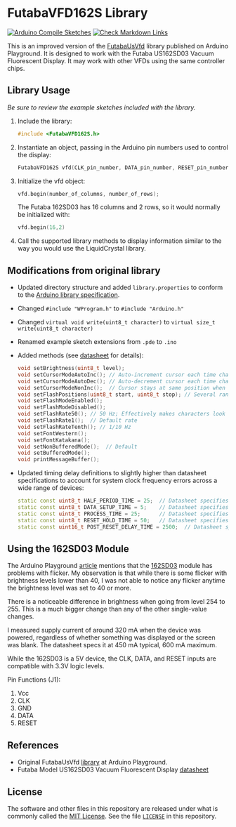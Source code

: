 # FutabaVFD162S Library

[![Arduino Compile Sketches](https://github.com/Andy4495/FutabaVFD162S/actions/workflows/arduino-compile-sketches.yml/badge.svg)](https://github.com/Andy4495/FutabaVFD162S/actions/workflows/arduino-compile-sketches.yml)
[![Check Markdown Links](https://github.com/Andy4495/FutabaVFD162S/actions/workflows/CheckMarkdownLinks.yml/badge.svg)](https://github.com/Andy4495/FutabaVFD162S/actions/workflows/CheckMarkdownLinks.yml)

This is an improved version of the [FutabaUsVfd][1] library published on Arduino Playground. It is designed to work with the Futaba US162SD03 Vacuum Fluorescent Display. It may work with other VFDs using the same controller chips.

## Library Usage

_Be sure to review the example sketches included with the library._

1. Include the library:

   ```cpp
   #include <FutabaVFD162S.h>
   ```

2. Instantiate an object, passing in the Arduino pin numbers used to control the display:

   ```cpp
   FutabaVFD162S vfd(CLK_pin_number, DATA_pin_number, RESET_pin_number);
   ```

3. Initialize the vfd object:

   ```cpp
   vfd.begin(number_of_columns, number_of_rows);
   ```

   The Futaba 162SD03 has 16 columns and 2 rows, so it would normally be initialized with:

   ```cpp
   vfd.begin(16,2)
   ```

4. Call the supported library methods to display information similar to the way you would use the LiquidCrystal library.

## Modifications from original library

- Updated directory structure and added `library.properties` to conform to the [Arduino library specification][3].
- Changed ``#include "WProgram.h"`` to `#include "Arduino.h"`
- Changed `virtual void write(uint8_t character)` to `virtual size_t write(uint8_t character)`
- Renamed example sketch extensions from `.pde` to `.ino`
- Added methods (see [datasheet][2] for details):

  ```cpp
  void setBrightness(uint8_t level);
  void setCursorModeAutoInc(); // Auto-increment cursor each time character is printed (default)
  void setCursorModeAutoDec(); // Auto-decrement cursor each time character is printed
  void setCursorModeNonInc();  // Cursor stays at same position when character is printed
  void setFlashPositions(uint8_t start, uint8_t stop); // Several ranges can be chosen with multiple calls and may overlap
  void setFlashModeEnabled();
  void setFlashModeDisabled();
  void setFlashRate50(); // 50 Hz; Effectively makes characters look 1/2 as bright as non-flashing characters
  void setFlashRate1();  // Default rate
  void setFlashRateTenth(); // 1/10 Hz
  void setFontWestern();
  void setFontKatakana();
  void setNonBufferedMode();  // Default
  void setBufferedMode();
  void printMessageBuffer();
  ```

- Updated timing delay definitions to slightly higher than datasheet specifications to account for system clock frequency errors across a wide range of devices:

  ```cpp
  static const uint8_t HALF_PERIOD_TIME = 25;  // Datasheet specifies 20 us (40 us clock period, TCLOCK)
  static const uint8_t DATA_SETUP_TIME = 5;    // Datasheet specifies 3 us (tsu)
  static const uint8_t PROCESS_TIME = 25;      // Datasheet specifies 25 us (tprocess)
  static const uint8_t RESET_HOLD_TIME = 50;   // Datasheet specifies 30 us (twRST). This parameter seemed to be most sensitive to specfic minimal timing.
  static const uint16_t POST_RESET_DELAY_TIME = 2500;  // Datasheet specifies 2000 us (twait)
  ```

## Using the 162SD03 Module

The Arduino Playground [article][1] mentions that the [162SD03][2] module has problems with flicker. My observation is that while there is some flicker with brightness levels lower than 40, I was not able to notice any flicker anytime the brightness level was set to 40 or more.

There is a noticeable difference in brightness when going from level 254 to 255. This is a much bigger change than any of the other single-value changes.

I measured supply current of around 320 mA when the device was powered, regardless of whether something was displayed or the screen was blank. The datasheet specs it at 450 mA typical, 600 mA maximum.

While the 162SD03 is a 5V device, the CLK, DATA, and RESET inputs are compatible with 3.3V logic levels.

Pin Functions (J1):

1. Vcc
2. CLK
3. GND
4. DATA
5. RESET

## References

- Original FutabaUsVfd [library][1] at Arduino Playground.
- Futaba Model US162SD03 Vacuum Fluorescent Display [datasheet][2]

## License

The software and other files in this repository are released under what is commonly called the [MIT License][100]. See the file [`LICENSE`][101] in this repository.

[1]: https://playground.arduino.cc/Main/FutabaUsVfd/
[2]: ./extras//VFD-162.pdf
[3]: https://arduino.github.io/arduino-cli/latest/library-specification/
[100]: https://choosealicense.com/licenses/mit/
[101]: ./LICENSE
[//]: # ([200]: https://github.com/Andy4495/FutabaVFD162S)

